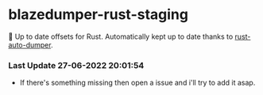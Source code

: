 # blazedumper-rust-staging

🚀 Up to date offsets for Rust. Automatically kept up to date thanks to [rust-auto-dumper](https://github.com/Akandesh/rust-auto-dumper).


### Last Update 27-06-2022 20:01:54
- If there's something missing then open a issue and i'll try to add it asap.